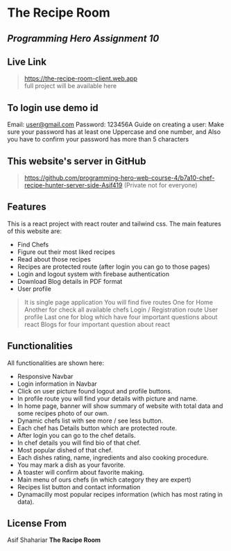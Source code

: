 # The Recipe Room
## _Programming Hero Assignment 10_

## Live Link
> https://the-recipe-room-client.web.app   
full project will be available here

## To login use demo id
Email: user@gmail.com
Password: 123456A
Guide on creating a user: Make sure your password has at least one Uppercase and one number, and Also you have to confirm your password has more than 5 characters

## This website's server in GitHub
> https://github.com/programming-hero-web-course-4/b7a10-chef-recipe-hunter-server-side-Asif419 (Private not for everyone)   

## Features
This is a react project with react router and tailwind css. The main features of this website are: 

- Find Chefs
- Figure out their most liked recipes 
- Read about those recipes
- Recipes are protected route (after login you can go to those pages)
- Login and logout system with firebase authentication
- Download Blog details in PDF format
- User profile

> It is single page application 
> You will find five routes 
> One for Home
> Another for check all available chefs
> Login / Registration route
> User profile
> Last one for blog which have four important questions about react
> Blogs for four important question about react

## Functionalities

All functionalities are shown here:

- Responsive Navbar 
- Login information in Navbar 
- Click on user picture found logout and profile buttons.
- In profile route you will find your details with picture and name.
- In home page, banner will show summary of website with total data and some recipes photo of our own.
- Dynamic chefs list with see more / see less button.
- Each chef has Details button which are protected route.
- After login you can go to the chef details.
- In chef details you will find bio of that chef.
- Most popular dished of that chef.
- Each dishes rating, name, ingredients and also cooking procedure.
- You may mark a dish as your favorite.
- A toaster will confirm about favorite making.
- Main menu of ours chefs (in which category they are expert)
- Recipes list button and contact information 
- Dynamacilly most popular recipes information (which has most rating in data).

## License From
Asif Shahariar
**The Racipe Room**